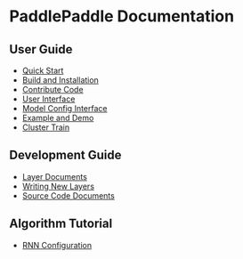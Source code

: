 PaddlePaddle Documentation
==========================

User Guide
----------
* [Quick Start](demo/quick_start/index_en.md)
* [Build and Installation](build/index.rst)
* [Contribute Code](build/contribute_to_paddle.md)
* [User Interface](ui/index.md)
* [Model Config Interface](ui/api/trainer_config_helpers/index.md)
* [Example and Demo](demo/index.md)
* [Cluster Train](cluster/index.md)

Development Guide
-----------------
* [Layer Documents](layer.md)
* [Writing New Layers](dev/new_layer/index.rst)
* [Source Code Documents](source/index.md)

Algorithm Tutorial
------------------
* [RNN Configuration](algorithm/rnn/rnn.rst)
